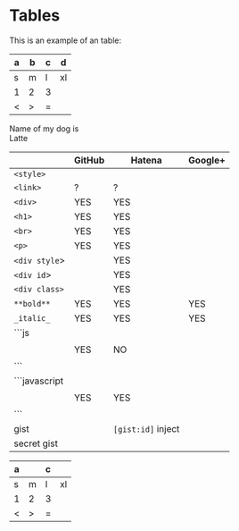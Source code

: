 # Tables

This is an example of an table:

| a 	| b 	| c 	|d |
|---	|---	|---	|- |
|s | m | l | xl |
| 1 	| 2 	| 3 	| | 
| < 	| > 	| = 	| |

Name of my dog is\
Latte

|        | GitHub | Hatena | Google+ |
|--------|--------|--------|---------|
| `<style>` |       |       | |
| `<link>`  |  ?     |  ?   | |
| `<div>`    | YES   | YES | |
| `<h1>`    | YES   | YES | |
| `<br>`    | YES | YES | |
| `<p>`     | YES | YES | |
| `<div style`> |  | YES | |
| `<div id`> |     | YES | |
| `<div class>` |  | YES | |
| `**bold**` | YES | YES | YES |
| `_italic_` | YES | YES | YES |
| \`\`\`js<br /><br /><br />\`\`\` | YES | NO | |
| \`\`\`javascript<br /><br /><br />\`\`\` | YES | YES | |
| gist |   | `[gist:id]` inject | |
| secret gist |   |    | |

| a 	|  	| c 	|  |
|-	|-	|-	|- |
|s | m | l | xl |
| 1 	| 2 	| 3 	| | 
| < 	| > 	| = 	| |